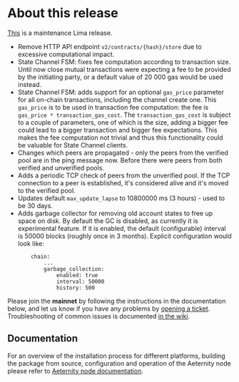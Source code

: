 # About this release

[This](https://github.com/aeternity/aeternity/releases/tag/v5.5.0) is a maintenance Lima release.

* Remove HTTP API endpoint `v2/contracts/{hash}/store` due to excessive computational impact.
* State Channel FSM: fixes fee computation according to transaction size.
  Until now close mutual transactions were expecting a fee to be provided by
  the initiating party, or a default value of 20 000 gas would be used instead.
* State Channel FSM: adds support for an optional `gas_price` parameter for
  all on-chain transactions, including the channel create one. This
  `gas_price` is to be used in transaction fee computation: the fee is
  `gas_price * transaction_gas_cost`. The `transaction_gas_cost` is subject
  to a couple of parameters, one of which is the size, adding a bigger fee
  could lead to a bigger transaction and bigger fee expectations. This makes
  the fee computation not trivial and thus this functionality could be
  valuable for State Channel clients.
* Changes which peers are propagated - only the peers from the verified pool are
  in the ping message now. Before there were peers from both verified and
  unverified pools.
* Adds a periodic TCP check of peers from the unverified pool. If the TCP
  connection to a peer is established, it's considered alive and it's moved to
  the verified pool.
* Updates default `max_update_lapse` to 10800000 ms (3 hours) - used to be 30 days.
* Adds garbage collector for removing old account states to free up space on disk.
  By default the GC is disabled, as currently it is experimental feature.
  If it is enabled, the default (configurable) interval is 50000 blocks (roughly once in 3 months).
  Explicit configuration would look like:
    ```
        chain:
            ...
            garbage_collection:
                enabled: true
                interval: 50000
                history: 500
    ```


Please join the **mainnet** by following the instructions in the documentation below,
and let us know if you have any problems by [opening a ticket](https://github.com/aeternity/aeternity/issues).
Troubleshooting of common issues is documented [in the wiki](https://github.com/aeternity/aeternity/wiki/Troubleshooting).

## Documentation

For an overview of the installation process for different platforms,
building the package from source, configuration and operation of the Aeternity
node please refer to [Aeternity node documentation](https://docs.aeternity.io/).
